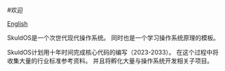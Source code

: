 
#欢迎

[English](./README.md)

SkuldOS是一个次世代现代操作系统。
同时也是一个学习操作系统原理的模板。

SkuldOS计划用十年时间完成核心代码的编写（2023-2033）。
在这个过程中将收集大量的行业标准参考资料。
并且将孵化大量与操作系统开发相关子项目。
